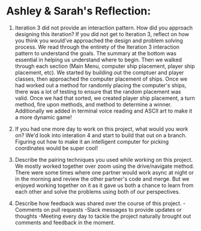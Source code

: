 # Ashley & Sarah's Reflection:
1. Iteration 3 did not provide an interaction pattern. How did you approach designing this iteration? If you did not get to Iteration 3, reflect on how you think you would’ve approached the design and problem solving process.
 We read through the entirety of the Iteration 3 interaction pattern to understand the goals. The summary at the bottom was essential in helping us understand where to begin. Then we walked through each section (Main Menu, computer ship placement, player ship placement, etc). We started by building out the comptuer and player classes, then approached the computer placement of ships. Once we had worked out a method for randomly placing the computer's ships, there was a lot of testing to ensure that the random placement was valid. Once we had that sorted, we created player ship placement, a turn method, fire upon methods, and method to determine a winner. Additionally we added in terminal voice reading and ASCII art to make it a more dynamic game!

2. If you had one more day to work on this project, what would you work on?
 We'd look into interation 4 and start to build that out on a branch. Figuring out how to make it an intelligent computer for picking coordinates would be super cool! 

3. Describe the pairing techniques you used while working on this project.
 We mostly worked together over zoom using the drive/navigate method. There were some times where one partner would work async at night or in the morning and review the other partner's code and merge. But we enjoyed working together on it as it gave us both a chance to learn from each other and solve the problems using both of our perspectives. 

4. Describe how feedback was shared over the course of this project.
-Comments on pull requests
-Slack messages to provide updates or thoughts
-Meeting every day to tackle the project naturally brought out comments and feedback in the moment.